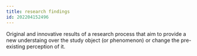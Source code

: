 ```yaml
---
title: research findings
id: 202204152496
---
```


Original and innovative results of a research process that aim to provide a new understaing over the study object (or phenomenon) or change the pre-existing perception of it.
